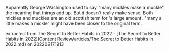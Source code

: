 Apparently George Washington used to say "many mickles make a muckle", the meaning that things add up. But it doesn't really make sense. Both mickles and muckles are an old scottish term for 'a large amount'. 'many a little makes a mickle' might have been closer to the original term.

extracted from The Secret to Better Habits in 2022 - [The Secret to Better Habits in 2022](Content Review/articles/The Secret to Better Habits in 2022.md) on 202202171913
